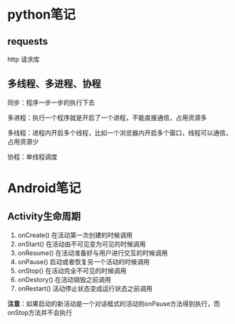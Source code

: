 # python笔记

## requests

http 请求库

## 多线程、多进程、协程

同步：程序一步一步的执行下去

多进程：执行一个程序就是开启了一个进程，不能直接通信，占用资源多

多线程：进程内开启多个线程，比如一个浏览器内开启多个窗口，线程可以通信，占用资源少

协程：单线程调度

# Android笔记

## Activity生命周期
1. onCreate() 在活动第一次创建的时候调用
2. onStart() 在活动由不可见变为可见的时候调用
3. onResume() 在活动准备好与用户进行交互的时候调用
4. onPause() 启动或者恢复另一个活动的时候调用
5. onStop() 在活动完全不可见的时候调用
6. onDestory() 在活动销毁之前调用
7. onRestart() 活动停止状态变成运行状态之前调用

**注意**：如果启动的新活动是一个对话框式的活动则onPause方法得到执行，而onStop方法并不会执行